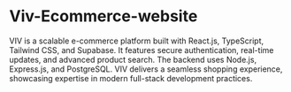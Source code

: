 # Viv-Ecommerce-website
 VIV is a scalable e-commerce platform built with React.js, TypeScript, Tailwind CSS, and Supabase. It features secure authentication, real-time updates, and advanced product search. The backend uses Node.js, Express.js, and PostgreSQL. VIV delivers a seamless shopping experience, showcasing expertise in modern full-stack development practices.
 
